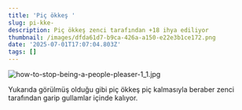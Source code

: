 ```yaml
---
title: 'Piç ökkeş '
slug: pi-kke-
description: Piç ökkeş zenci tarafından +18 ihya ediliyor
thumbnail: /images/dfda61d7-b9ca-426a-a150-e22e3b1ce172.png
date: '2025-07-01T17:07:04.803Z'
tags: []
---
```

![how-to-stop-being-a-people-pleaser-1_1.jpg](/images/9557d498-ffcb-469c-979d-c2c0fc4e432f.jpg)

Yukarıda görülmüş olduğu gibi piç ökkeş piç kalmasıyla beraber zenci tarafından garip gullamlar içinde kalıyor.
